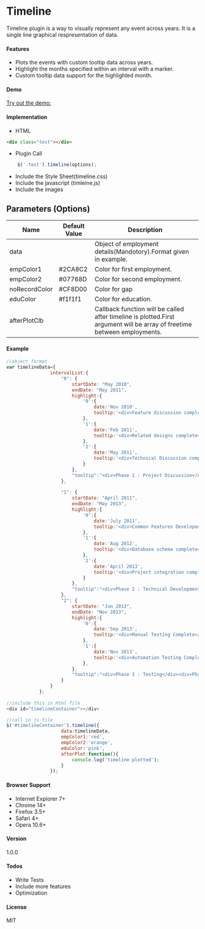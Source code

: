 # Timeline
Timeline plugin is a way to visually represent any event across years. It is a single line graphical respresentation of data.


#### Features
- Plots the events with custom tooltip data across years.
- Highlight the months specified within an interval with a marker.
- Custom tooltip data support for the highlighted month.


#### Demo
[Try out the demo: ](http://naukri-engineering.github.io/accordion/)

#### Implementation
* HTML 

```HTML
<div class="test"></div>
```
* Plugin Call

```javascript
    $('.test').timeline(options);
```

* Include the Style Sheet(timeline.css)
* Include the javascript (timleine.js)
* Include the images

## Parameters (Options)

Name  | Default Value | Description
----|-----|-----
data |  | Object of employment details(Mandotory).Format given in example. 
empColor1 | #2CA8C2 | Color for first employment. 
empColor2 | #07768D | Color for second employment. 
noRecordColor| #CF8D00| Color for gap
eduColor | #f1f1f1 | Color for education. 
afterPlotClb |  | Callback function will be called after timeline is plotted.First argument will be array of freetime between employments. 



#### Example
```javascript
//object format
var timelineData={
				intervalList:{
					"0": {
						startDate: "May 2010",
						endDate: "May 2011",
						highlight:{
							'0':{
								date:'Nov 2010',
								tooltip:'<div>Feature discussion complete</div>'
							},
							'1':{
								date:'Feb 2011',
								tooltip:'<div>Related designs complete</div>'
							},
							'2':{
								date:'May 2011',
								tooltip:'<div>Technical Discussion complete</div>'
							}
						},
						"tooltip":"<div>Phase 1 : Project Discussion</div><div>Points of discussion<ul><li>Feature Discussion</li><li>Design Discussion</li><li>Technical Discussion</li></ul></div>"						
					},
					
					"1": {
						startDate: "April 2011",
						endDate: "May 2013",
						highlight:{
							'0':{
								date:'July 2011',
								tooltip:'<div>Common Features Developed</div>'
							},
							'1':{
								date:'Aug 2012',
								tooltip:'<div>Database schema complete</div>'
							},
							'2':{
								date:'April 2013',
								tooltip:'<div>Project integration complete</div>'
							}
						},
						"tooltip":"<div>Phase 2 : Technical Development</div><div>Phases of Implementation<ul><li>Common Features</li><li>Database Design</li><li>Integration</li></ul></div>"
					},
					"2": {
						startDate: "Jun 2013",
						endDate: "Nov 2013",
						highlight:{
							'0':{
								date:'Sep 2013',
								tooltip:'<div>Manual Testing Complete</div>'
							},
							'1':{
								date:'Nov 2013',
								tooltip:'<div>Automation Testing Complete</div>'
							},
						},
						"tooltip":"<div>Phase 3 : Testing</div><div>Phases of Testing<ul><li>Manual Testing</li><li>Automation Testing</li></ul></div>"			
					}
				}
			};
			
//include this in Html file
<div id="timelineContainer"></div>

//call in js file
$('#timelineContainer').timeline({
			    	data:timelineData,
			    	empColor1:'red',
			    	empColor2:'orange',
			    	eduColor:'pink',
			    	afterPlot:function(){
			    		console.log('timeline plotted');
			    	}
			    });
```

#### Browser Support
* Internet Explorer 7+
* Chrome 14+
* Firefox 3.5+
* Safari 4+
* Opera 10.6+

#### Version
1.0.0

#### Todos

 - Write Tests
 - Include more features
 - Optimization

#### License
MIT

